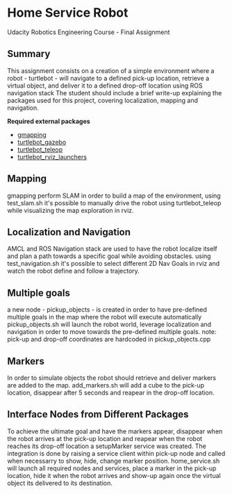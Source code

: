 # Home Service Robot
Udacity Robotics Engineering Course - Final Assignment

## Summary
This assignment consists on a creation of a simple environment where a robot - turtlebot - will navigate to a defined pick-up location, retrieve a virtual object,
and deliver it to a defined drop-off location using ROS navigation stack
The student should include a brief write-up explaining the packages used for this project, covering localization, mapping and navigation.

**Required external packages**
- [gmapping](http://wiki.ros.org/gmapping)
- [turtlebot_gazebo](http://wiki.ros.org/turtlebot_gazebo)
- [turtlebot_teleop](http://wiki.ros.org/turtlebot_teleop)
- [turtlebot_rviz_launchers](http://wiki.ros.org/turtlebot_rviz_launchers)


## Mapping
gmapping perform SLAM in order to build a map of the environment,
using test_slam.sh it's possible to manually drive the robot using turtlebot_teleop while visualizing the map exploration in rviz.


## Localization and Navigation
AMCL and ROS Navigation stack are used to have the robot localize itself and plan a path towards a specific goal while avoiding obstacles.
using test_navigation.sh it's possible to select different 2D Nav Goals in rviz and watch the robot define and follow a trajectory.


## Multiple goals
a new node - pickup_objects - is created in order to have pre-defined multiple goals in the map where the robot will execute automatically
pickup_objects.sh will launch the robot world, leverage localization and navigation in order to move towards the pre-defined multiple goals.
note: pick-up and drop-off coordinates are hardcoded in pickup_objects.cpp


## Markers
In order to simulate objects the robot should retrieve and deliver markers are added to the map.
add_markers.sh will add a cube to the pick-up location, disappear after 5 seconds and reapear in the drop-off location.


## Interface Nodes from Different Packages
To achieve the ultimate goal and have the markers appear, disappear when the robot arrives at the pick-up location 
and reapear when the robot reaches its drop-off location a setupMarker service was created. The integration is done
by raising a service client within pick-up node and called when necessarry to show, hide, change marker position.
home_service.sh will launch all required nodes and services, place a marker in the pick-up location, hide it when 
the robot arrives and show-up again once the virtual object its delivered to its destination.



